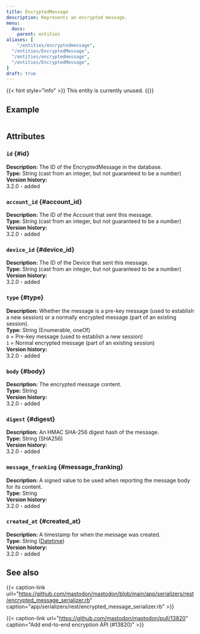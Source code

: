 ```yaml
---
title: EncryptedMessage
description: Represents an encrypted message.
menu:
  docs:
    parent: entities
aliases: [
	"/entities/encryptedmessage",
  "/entities/EncryptedMessage",
  "/entities/encryptedmessage",
  "/entities/EncryptedMessage",
]
draft: true
---
```


{{< hint style="info" >}}
This entity is currently unused.
{{</hint>}}

## Example

```json
```

## Attributes

### `id` {#id}

**Description:** The ID of the EncryptedMessage in the database.\
**Type:** String (cast from an integer, but not guaranteed to be a number)\
**Version history:**\
3.2.0 - added

### `account_id` {#account_id}

**Description:** The ID of the Account that sent this message.\
**Type:** String (cast from an integer, but not guaranteed to be a number)\
**Version history:**\
3.2.0 - added

### `device_id` {#device_id}

**Description:** The ID of the Device that sent this message.\
**Type:** String (cast from an integer, but not guaranteed to be a number)\
**Version history:**\
3.2.0 - added

### `type` {#type}

**Description:** Whether the message is a pre-key message (used to establish a new session) or a normally encrypted message (part of an existing session).\
**Type:** String (Enumerable, oneOf)\
`0` = Pre-key message (used to establish a new session)\
`1` = Normal encrypted message (part of an existing session)\
**Version history:**\
3.2.0 - added

### `body` {#body}

**Description:** The encrypted message content.\
**Type:** String\
**Version history:**\
3.2.0 - added

### `digest` {#digest}

**Description:** An HMAC SHA-256 digest hash of the message.\
**Type:** String (SHA256)\
**Version history:**\
3.2.0 - added

### `message_franking` {#message_franking}

**Description:** A signed value to be used when reporting the message body for its content.\
**Type:** String\
**Version history:**\
3.2.0 - added

### `created_at` {#created_at}

**Description:** A timestamp for when the message was created.\
**Type:** String ([Datetime](/api/datetime-format#datetime))\
**Version history:**\
3.2.0 - added

## See also

{{< caption-link url="https://github.com/mastodon/mastodon/blob/main/app/serializers/rest/encrypted_message_serializer.rb" caption="app/serializers/rest/encrypted_message_serializer.rb" >}}

{{< caption-link url="https://github.com/mastodon/mastodon/pull/13820" caption="Add end-to-end encryption API (#13820)" >}}


